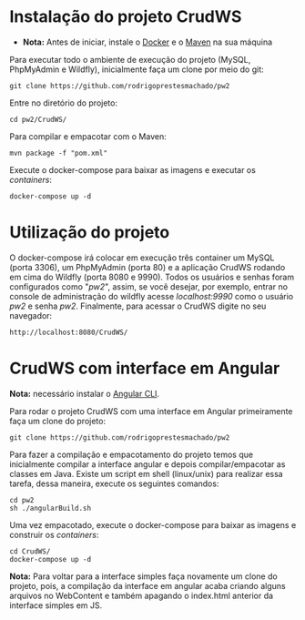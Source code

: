 # Instalação do projeto CrudWS

* **Nota:** Antes de iniciar, instale o [Docker](https://www.docker.com) e o [Maven](https://maven.apache.org) na sua máquina

Para executar todo o ambiente de execução do projeto (MySQL, PhpMyAdmin e Wildfly), inicialmente faça um clone por meio do git:

    git clone https://github.com/rodrigoprestesmachado/pw2

Entre no diretório do projeto:

    cd pw2/CrudWS/

Para compilar e empacotar com o Maven:

    mvn package -f "pom.xml"

Execute o docker-compose para baixar as imagens e executar os *containers*:

    docker-compose up -d

# Utilização do projeto

O docker-compose irá colocar em execução três container um MySQL (porta 3306), um PhpMyAdmin (porta 80) e a aplicação CrudWS rodando em cima do Wildfly (porta 8080 e 9990). Todos os usuários e senhas foram configurados como "*pw2*", assim, se você desejar, por exemplo, entrar no console de administração do wildfly acesse *localhost:9990* como o usuário *pw2* e senha *pw2*. Finalmente, para acessar o CrudWS digite no seu navegador:

    http://localhost:8080/CrudWS/

# CrudWS com interface em Angular

**Nota:** necessário instalar o [Angular CLI](https://angular.io).

Para rodar o projeto CrudWS com uma interface em Angular primeiramente faça um clone do projeto:

    git clone https://github.com/rodrigoprestesmachado/pw2

Para fazer a compilação e empacotamento do projeto temos que inicialmente compilar a interface angular e depois compilar/empacotar as classes em Java. Existe um script em shell (linux/unix) para realizar essa tarefa, dessa maneira, execute os seguintes comandos:

    cd pw2
    sh ./angularBuild.sh

Uma vez empacotado, execute o docker-compose para baixar as imagens e construir os *containers*:

    cd CrudWS/
    docker-compose up -d

**Nota:** Para voltar para a interface simples faça novamente um clone do projeto, pois, a compilação da interface em angular acaba criando alguns arquivos no WebContent e também apagando o index.html anterior da interface simples em JS.
